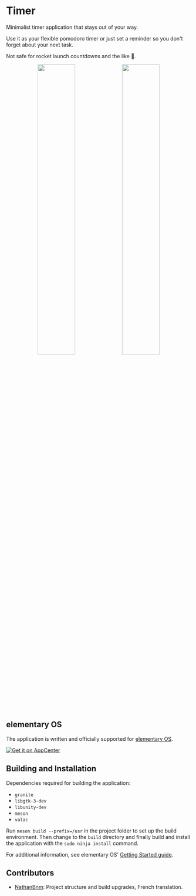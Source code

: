 # Timer

Minimalist timer application that stays out of your way.

Use it as your flexible pomodoro timer or just set a reminder so you don't forget about your next task.

Not safe for rocket launch countdowns and the like :rocket:.

<p align="center">
  <img src="data/screenshots/Timer-default-theme.png" width="45%"/>
  <img src="data/screenshots/Timer-dark-theme.png" width="45%" />
</p>


## elementary OS

The application is written and officially supported for [elementary OS](https://elementary.io/).

[![Get it on AppCenter](https://appcenter.elementary.io/badge.svg)](https://appcenter.elementary.io/com.github.volfpeter.timer)


## Building and Installation

Dependencies required for building the application:

- `granite`
- `libgtk-3-dev`
- `libunity-dev`
- `meson`
- `valac`

Run `meson build --prefix=/usr` in the project folder to set up the build environment. Then change to the `build` directory and finally build and install the application with the `sudo ninja install` command.

For additional information, see elementary OS' [Getting Started guide](https://elementary.io/docs/code/getting-started#developer-sdk).

## Contributors

- [NathanBnm](https://github.com/NathanBnm): Project structure and build upgrades, French translation.
